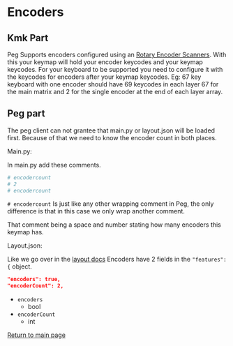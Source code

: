 # Encoders
## Kmk Part

Peg Supports encoders configured using an [Rotary Encoder
Scanners](https://github.com/KMKfw/kmk_firmware/blob/master/docs/scanners.md#rotary-encoder-scanners).
With this your keymap will hold your encoder keycodes and your keymap keycodes.
For your keyboard to be supported you need to configure it with the keycodes for
encoders after your keymap keycodes. Eg: 67 key keyboard with one encoder should
have 69 keycodes in each layer 67 for the main matrix and 2 for the single
encoder at the end of each layer array. 

## Peg part

The peg client can not grantee that main.py or layout.json will be loaded first.
Because of that we need to know the encoder count in both places.

Main.py:

 In main.py add these comments.
 ```python
# encodercount
# 2
# encodercount
 ```
 `# encodercount` Is just like any other wrapping comment in Peg, the only difference is that in this case we only wrap another comment. 
 
 That comment being a space and number stating how many encoders this keymap has.

 Layout.json:

 Like we go over in the [layout docs](./layout.md)
 Encoders have 2 fields in the `"features":{` object.
 ```json
"encoders": true,
"encoderCount": 2,
 ```
* `encoders`
    * bool
* `encoderCount`
    * int

[Return to main page](./README.md)
